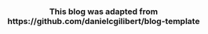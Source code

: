 <div align="center">

<h3>This blog was adapted from https://github.com/danielcgilibert/blog-template<h3>

</div>
